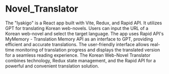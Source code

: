# Novel_Translator
The "Iyakigo" is a React app built with Vite, Redux, and Rapid API. It utilizes GPT for translating Korean web-novels. Users can input the URL of a Korean web-novel and select the target language. The app uses Rapid API's MyMemory - Translation Memory API as an interface to GPT, providing efficient and accurate translations. The user-friendly interface allows real-time monitoring of translation progress and displays the translated version for a seamless reading experience. The Korean Web-Novel Translator combines technology, Redux state management, and the Rapid API for a powerful and convenient translation solution.
